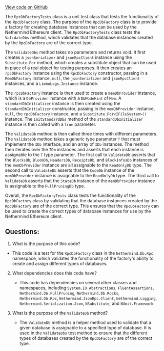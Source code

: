 [View code on GitHub](https://github.com/nethermindeth/nethermind/Nethermind.Db.Test/Rpc/RpcDbFactoryTests.cs)

The `RpcDbFactoryTests` class is a unit test class that tests the functionality of the `RpcDbFactory` class. The purpose of the `RpcDbFactory` class is to provide a factory for creating database instances that can be used by the Nethermind Ethereum client. The `RpcDbFactoryTests` class tests the `ValidateDbs` method, which validates that the database instances created by the `RpcDbFactory` are of the correct type.

The `ValidateDbs` method takes no parameters and returns void. It first creates a `jsonSerializer` and `jsonRpcClient` instance using the `Substitute.For` method, which creates a substitute object that can be used in place of a real object for testing purposes. It then creates an `rpcDbFactory` instance using the `RpcDbFactory` constructor, passing in a `MemDbFactory` instance, `null`, the `jsonSerializer` and `jsonRpcClient` instances, and a `LimboLogs.Instance` instance.

The `rpcDbFactory` instance is then used to create a `memDbProvider` instance, which is a `DbProvider` instance with a `DbModeHint` of `Mem`. A `standardDbInitializer` instance is then created using the `StandardDbInitializer` constructor, passing in the `memDbProvider` instance, `null`, the `rpcDbFactory` instance, and a `Substitute.For<IFileSystem>()` instance. The `InitStandardDbs` method of the `standardDbInitializer` instance is then called with a `true` parameter.

The `ValidateDb` method is then called three times with different parameters. The `ValidateDb` method takes a generic type parameter `T` that must implement the `IDb` interface, and an array of `IDb` instances. The method then iterates over the `IDb` instances and asserts that each instance is assignable to the `T` type parameter. The first call to `ValidateDb` asserts that the `BlocksDb`, `BloomDb`, `HeadersDb`, `ReceiptsDb`, and `BlockInfosDb` instances of the `memDbProvider` instance are all assignable to the `ReadOnlyDb` type. The second call to `ValidateDb` asserts that the `CodeDb` instance of the `memDbProvider` instance is assignable to the `ReadOnlyDb` type. The third call to `ValidateDb` asserts that the `StateDb` instance of the `memDbProvider` instance is assignable to the `FullPruningDb` type.

Overall, the `RpcDbFactoryTests` class tests the functionality of the `RpcDbFactory` class by validating that the database instances created by the `RpcDbFactory` are of the correct type. This ensures that the `RpcDbFactory` can be used to create the correct types of database instances for use by the Nethermind Ethereum client.
## Questions: 
 1. What is the purpose of this code?
   - This code is a test for the `RpcDbFactory` class in the `Nethermind.Db.Rpc` namespace, which validates the functionality of the factory's ability to create and assign different types of databases.

2. What dependencies does this code have?
   - This code has dependencies on several other classes and namespaces, including `System.IO.Abstractions`, `FluentAssertions`, `Nethermind.Db.FullPruning`, `Nethermind.Db.Rocks`, `Nethermind.Db.Rpc`, `Nethermind.JsonRpc.Client`, `Nethermind.Logging`, `Nethermind.Serialization.Json`, `NSubstitute`, and `NUnit.Framework`.

3. What is the purpose of the `ValidateDb` method?
   - The `ValidateDb` method is a helper method used to validate that a given database is assignable to a specified type of database. It is used in the `ValidateDbs` test method to ensure that the different types of databases created by the `RpcDbFactory` are of the correct type.